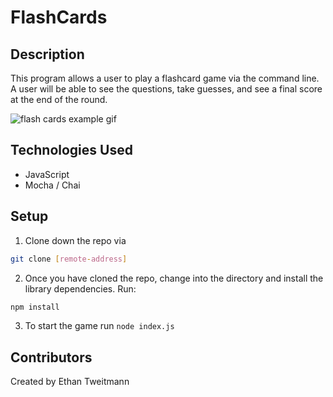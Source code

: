 # FlashCards

## Description
This program allows a user to play a flashcard game via the command line. A user will be able to see the questions, take guesses, and see a final score at the end of the round.

![flash cards example gif](https://media.giphy.com/media/1zkb1q58eTiTH6D7wc/giphy.gif)

## Technologies Used
- JavaScript
- Mocha / Chai

## Setup
1. Clone down the repo via
```bash
git clone [remote-address]
```
2. Once you have cloned the repo, change into the directory and install the library dependencies. Run:
```bash
npm install
```
3. To start the game run
`node index.js`  

## Contributors
Created by Ethan Tweitmann
